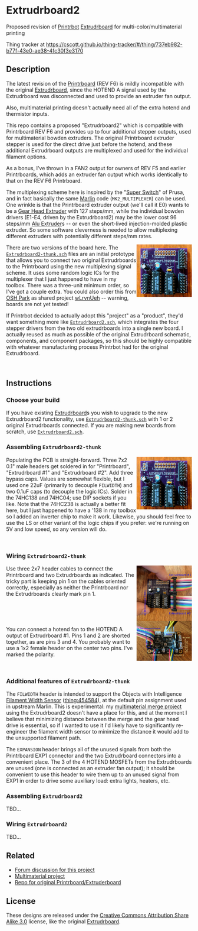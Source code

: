 # Extrudrboard2
Proposed revision of [Printrbot] [Extrudrboard] for
multi-color/multimaterial printing

Thing tracker at
https://cscott.github.io/thing-tracker/#/thing/737eb982-b77f-43e0-ae38-4fc30f3e3170

## Description

The latest revision of the [Printrboard] (REV F6) is mildly incompatible
with the original [Extrudrboard],
since the HOTEND A signal used by the Extrudrboard was disconnected
and used to provide an extruder fan output.

Also, multimaterial printing doesn't actually need all of the extra
hotend and thermistor inputs.

This repo contains a proposed "Extrudrboard2" which is compatible with
Printrboard REV F6 and provides up to four additional stepper outputs,
used for multimaterial bowden extruders.  The original Printrboard
extruder stepper is used for the direct drive just before the hotend,
and these additional Extrudrboard outputs are multiplexed and used for
the individual filament options.

As a bonus, I've thrown in a FAN2 output for owners of REV F5 and
earlier Printrboards, which adds an extruder fan output which works
identically to that on the REV F6 Printrboard.

The multiplexing scheme here is inspired by the "[Super Switch]" of
Prusa, and in fact basically the same [Marlin] code (`MK2_MULTIPLEXER`)
can be used.  One wrinkle is that the Printrboard extruder output
(we'll call it E0) wants to be a [Gear Head Extruder] with 127
steps/mm, while the individual bowden drivers (E1-E4, driven by the
Extrudrboard2) may be the lower cost 96 steps/mm [Alu Extruder]s --
or even the short-lived injection-molded plastic extruder.  So some
software cleverness is needed to allow multiplexing different
extruders with potentially different steps/mm rates.

<img src="./imgs/Extrudrboard2-thunk.populated.jpg" width=150 align="right"/>

There are two versions of the board here.  The [`Extrudrboard2-thunk.sch`]
files are an initial
prototype that allows you to connect two original Extrudrboards to the
Printrboard using the new multiplexing signal scheme.  It uses some
random logic ICs for the multiplexer that I just happened to have in
my toolbox.  There was a three-unit minimum order, so I've got a couple extra.  You
could also order this from [OSH Park] as shared project
[wLrvnUeh](https://oshpark.com/shared_projects/wLrvnUeh) -- warning,
boards are not yet tested!

If Printrbot decided to actually adopt this "project" as a "product",
they'd want something more like [`Extrudrboard2.sch`], which integrates the
four stepper drivers from the two old extrudrboards into a single new
board.  I actually reused as much as possible of the original
Extrudrboard schematic, components, and component packages, so this
should be highly compatible with whatever manufacturing process
Printrbot had for the original Extrudrboard.

<br clear="both" />

## Instructions

### Choose your build

If you have existing [Extrudrboard]s you wish to upgrade to the new
Extrudrboard2 functionality, use [`Extrudrboard2-thunk.sch`] with 1 or
2 original Extrudrboards connected.  If you are making new boards from
scratch, use [`Extrudrboard2.sch`].

### Assembling `Extrudrboard2-thunk`

<img src="./imgs/Extrudrboard2-thunk.populated.jpg" width=150 align="right"/>

Populating the PCB is straight-forward.  Three 7x2 0.1" male headers get
soldered in for "Printrboard", "Extrudrboard #1" and "Extrudrboard #2".
Add three bypass caps.  Values are somewhat flexible, but I used one 22uF
(primarily to decouple `FILWIDTH`) and two 0.1uF caps (to decouple the
logic ICs).  Solder in the 74HC138 and 74HC04; use DIP sockets if you like.
Note that the 74HC238 is actually a better fit here, but I just happened
to have a '138 in my toolbox so I added an inverter chip to make it work.
Likewise, you should feel free to use the LS or other variant of the logic
chips if you prefer: we're running on 5V and low speed, so any version
will do.

<br clear="both" />

### Wiring `Extrudrboard2-thunk`

<img src="./imgs/Extrudrboard2-thunk.wiring.jpg" width=150 align="right"/>

Use three 2x7 header cables to connect the Printrboard and two Extrudrboards
as indicated.  The tricky part is keeping pin 1 on the cables oriented
correctly, especially as neither the Printrboard nor the Extrudrboards clearly
mark pin 1.

<br clear="both" />
<img src="./imgs/Extrudrboard.wiring.jpg" width=150 align="right"/>

You can connect a hotend fan to the HOTEND A output of Extrudrboard #1.
Pins 1 and 2 are shorted together, as are pins 3 and 4.  You probably
want to use a 1x2 female header on the center two pins.  I've marked
the polarity.

<br clear="both" />

### Additional features of `Extrudrboard2-thunk`

The `FILWIDTH` header is intended to support the Objects with Intelligence
[Filament Width Sensor](http://objectswithintelligence.weebly.com/store.html)
([thing:454584](https://www.thingiverse.com/thing:454584)), at the default
pin assignment used in upstream Marlin.  This is experimental: my
[multimaterial merge project](https://github.com/cscott/3d-multimaterial)
using the Extrudrboard2 doesn't have a place for this, and at the moment
I believe that minimizing distance between the merge and the gear head
drive is essential, so if I wanted to use it I'd likely have to significantly
re-engineer the filament width sensor to minimize the distance it would
add to the unsupported filament path.

The `EXPANSION` header brings all of the unused signals from both the
Printrboard EXP1 connector and the two Extrudrboard connectors into a
convenient place.  The 3 of the 4 HOTEND MOSFETs from the Extrudrboards
are unused (one is connected as an extruder fan output); it should be
convenient to use this header to wire them up to an unused signal from
EXP1 in order to drive some auxiliary load: extra lights, heaters, etc.

### Assembling `Extrudrboard2`

TBD...

### Wiring `Extrudrboard2`

TBD...

## Related

* [Forum discussion for this project](http://forum.monstercafe.net/topic5.html)
* [Multimaterial project](https://github.com/cscott/3d-multimaterial)
* [Repo for original Printrboard/Extruderboard](https://github.com/Printrbot/printrboard)

## License

These designs are released under the
[Creative Commons Attribution Share Alike 3.0] license, like the
original [Extrudrboard](https://github.com/Printrbot/printrboard#printrboard).

[Printrbot]: http://printrbot.com
[Printrboard]: http://reprap.org/wiki/Printrboard
[Extrudrboard]: http://reprap.org/wiki/Adding_more_extruders#RAMPS_using_ExtrudrBoard
[Marlin]: http://www.marlinfw.org/
[Super Switch]: https://github.com/prusa3d/Original-Prusa-i3/issues/29
[Gear Head Extruder]: https://printrbot.com/shop/gear-head-extruder-v2/
[Alu Extruder]: https://printrbot.com/shop/printrbot-alu-extruder-v2/
[`Extrudrboard2.sch`]: ./Extrudrboard2.sch.pdf
[`Extrudrboard2-thunk.sch`]: ./Extrudrboard2-thunk.sch.pdf
[OSH Park]: https://oshpark.com
[Creative Commons Attribution Share Alike 3.0]: https://spdx.org/licenses/CC-BY-SA-3.0.html
